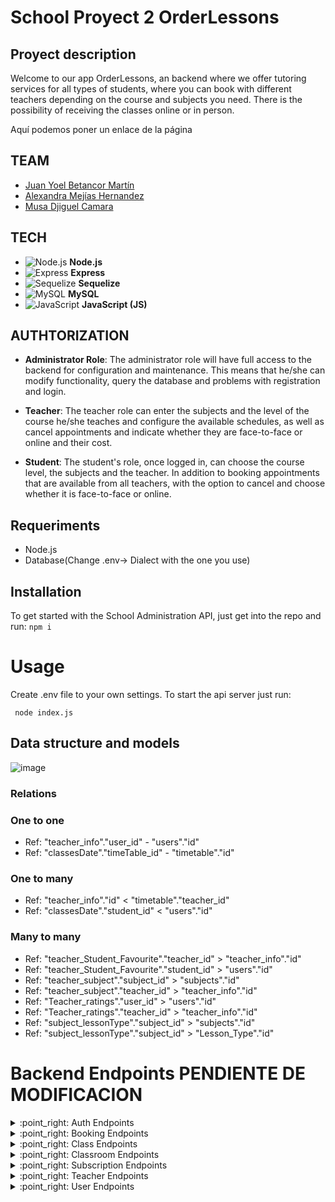 # School Proyect 2 OrderLessons

## Proyect description

Welcome to our app OrderLessons, an backend where we offer tutoring services for all types of students, where you can book with different teachers depending on the course and subjects you need. There is the possibility of receiving the classes online or in person.

Aquí podemos poner un enlace de la página

## TEAM
- [Juan Yoel Betancor Martín](https://github.com/Yoel96 )
- [Alexandra Mejías Hernandez](https://github.com/AlexandraMH93)
- [Musa Djiguel Camara](https://github.com/Musadjc)

## TECH
- ![Node.js](https://img.shields.io/badge/Node.js-8CC84B?style=for-the-badge&logo=node.js&logoColor=white) **Node.js**
- ![Express](https://img.shields.io/badge/Express-000000?style=for-the-badge&logo=express&logoColor=white) **Express**
- ![Sequelize](https://img.shields.io/badge/Sequelize-52B0E7?style=for-the-badge&logo=sequelize&logoColor=white) **Sequelize**
- ![MySQL](https://img.shields.io/badge/MySQL-4479A1?style=for-the-badge&logo=mysql&logoColor=white) **MySQL**
- ![JavaScript](https://img.shields.io/badge/JavaScript-F7DF1E?style=for-the-badge&logo=javascript&logoColor=black) **JavaScript (JS)**

## AUTHTORIZATION
- **Administrator Role**: The administrator role will have full access to the backend for configuration and maintenance. This means that he/she can modify functionality, query the database and problems with registration and login.
  
- **Teacher**: The teacher role can enter the subjects and the level of the course he/she teaches and configure the available schedules, as well as cancel appointments and indicate whether they are face-to-face or online and their cost.
  
- **Student**: The student's role, once logged in, can choose the course level, the subjects and the teacher. In addition to booking appointments that are available from all teachers, with the option to cancel and choose whether it is face-to-face or online.

 ## Requeriments
 - Node.js
 - Database(Change .env-> Dialect with the one you use)


 ## Installation
To get started with the School Administration API, just get into the repo and run:
``` npm i ```

# Usage

Create .env file to your own settings. To start the api server just run:

``` node index.js```

## Data structure and models

![image](https://github.com/Yoel96/API-order-lessons/assets/128009010/1065ba90-5bfd-44c9-9498-20b34017ab0f)

### Relations

### One to one
- Ref: "teacher_info"."user_id" - "users"."id"
- Ref: "classesDate"."timeTable_id" - "timetable"."id"
### One to many
- Ref: "teacher_info"."id" < "timetable"."teacher_id"
- Ref: "classesDate"."student_id" < "users"."id"
### Many to many
- Ref: "teacher_Student_Favourite"."teacher_id" > "teacher_info"."id"
- Ref: "teacher_Student_Favourite"."student_id" > "users"."id"
- Ref: "teacher_subject"."subject_id" > "subjects"."id"
- Ref: "teacher_subject"."teacher_id" > "teacher_info"."id"
- Ref: "Teacher_ratings"."user_id" > "users"."id"
- Ref: "Teacher_ratings"."teacher_id" > "teacher_info"."id"
- Ref: "subject_lessonType"."subject_id" > "subjects"."id"
- Ref: "subject_lessonType"."subject_id" > "Lesson_Type"."id"

 # Backend Endpoints PENDIENTE DE MODIFICACION
 <details>
<summary>:point_right: Auth Endpoints</summary>

| METHOD | ENDPOINT                  | TOKEN | ROLE         | DESCRIPTION                        | POST PARAMS                | RETURNS                              |
| ------ | ------------------------- | ----- | ------------ | ---------------------------------- | -------------------------- | -------------------------------|
| POST   | /signup                   | NO    | Client       | Creates an account                 | -                          | { token, rol }                 |
| POST   | /login                    | NO    | Client       | Logs in with corresponding account | -                          | { token, rol }                 |

</details>

<details>
<summary>:point_right: Booking Endpoints </summary>

| METHOD | ENDPOINT                  | TOKEN  | ROLE         | DESCRIPTION                               | POST PARAMS                | RETURNS                        |
| ------ | ------------------------- | ------ | ------------ | ----------------------------------------- | -------------------------- | -------------------------------|
| GET    | /                         | YES    | Client       | Gets all bookings                         | -                          | [{ booking }]                  |
| GET    | /:id                      | YES    | Client       | Gets one booking                          | booking_id                 | { booking }                    |
| GET    | /clase/classroom/:id      | YES    | Client       | Gets all classes and teachers for booking | booking_id                 | { booking }                    |
| POST   | /                         | YES    | Admin        | Creates a booking                         | -                          | Booking created sucessfully    |
| PUT    | /:id                      | YES    | Admin        | Updates a specific booking                | booking_id                 | Booking updated successfully   |
| DELETE | /:id                      | YES    | Admin        | Deletes a specific booking                | booking_id                 | Booking deleted sucessfully    |

</details>

<details>
<summary>:point_right: Class Endpoints</summary>
   
> ***Note:***  Class is a VSCode reserved word, so instead we used the word in Spanish "clase" 

| METHOD | ENDPOINT                  | TOKEN  | ROLE         | DESCRIPTION                               | POST PARAMS                | RETURNS                        |
| ------ | ------------------------- | ------ | ------------ | ----------------------------------------- | -------------------------- | -------------------------------|
| GET    | /                         | YES    | Client       | Gets all classes                          | -                          | [{ classes }]                  |
| GET    | /:id                      | YES    | Admin        | Gets one class                            | class_id                   | { class   }                    |
| GET    | /count/:id                | YES    | Admin        | Gets a count of classes by Teacher        | class_id                   | { class, teacherCount }        |
| POST   | /                         | YES    | Admin        | Creates a class                           | -                          | Class created sucessfully      |
| PUT    | /:id                      | YES    | Admin        | Updates a specific class                  | booking_id                 | Class updated successfully     |
| DELETE | /:id                      | YES    | Admin        | Deletes a specific class                  | booking_id                 | Class deleted sucessfully      |

</details>

<details>
<summary>:point_right: Classroom Endpoints</summary>

| METHOD | ENDPOINT                  | TOKEN  | ROLE         | DESCRIPTION                               | POST PARAMS                | RETURNS                        |
| ------ | ------------------------- | ------ | ------------ | ----------------------------------------- | -------------------------- | -------------------------------|
| GET    | /                         | YES    | Admin        | Gets all classrooms                       | -                          | [{ booking }]                  |
| GET    | /:id                      | YES    | Admin        | Gets one classroom                        | classroom_id               | { classroom }                  |
| GET    | /:id/clase                | YES    | Admin        | Gets the classroom related to a class     | classroom_id               | { classroom }                  |
| POST   | /                         | YES    | Admin        | Creates a classroom                       | -                          | Classroom created sucessfully  |
| PUT    | /:id                      | YES    | Admin        | Updates a specific classroom              | classroom_id               | Classroom updated successfully |
| DELETE | /:id                      | YES    | Admin        | Deletes a specific classroom              | classroom_id               | Classroom deleted sucessfully  |

</details>

<details>
<summary>:point_right: Subscription Endpoints</summary>

| METHOD | ENDPOINT                  | TOKEN  | ROLE         | DESCRIPTION                               | POST PARAMS                | RETURNS                           |
| ------ | ------------------------- | ------ | ------------ | ----------------------------------------- | -------------------------- | --------------------------------- |
| GET    | /                         | YES    | Client       | Gets all subscriptions                    | -                          | [{ subscriptions }]               |
| GET    | /:id                      | YES    | Client       | Gets one subscription                     | subscription_id            | { subscription }                  |
| POST   | /                         | YES    | Admin        | Creates a subscription                    | -                          | Subscription created sucessfully  |
| PUT    | /:id                      | YES    | Admin        | Updates a specific subscription           | subscription_id            | Subscription updated successfully |
| DELETE | /:id                      | YES    | Admin        | Deletes a specific subscription           | subscription_id            | Subscription deleted sucessfully  |

</details>

<details>
<summary>:point_right: Teacher Endpoints</summary>

| METHOD | ENDPOINT                  | TOKEN  | ROLE         | DESCRIPTION                               | POST PARAMS                | RETURNS                           |
| ------ | ------------------------- | ------ | ------------ | ----------------------------------------- | -------------------------- | --------------------------------- |
| GET    | /                         | YES    | Client       | Gets all teachers                         | -                          | [{ teachers }]                    |
| GET    | /:id                      | YES    | Client       | Gets one teacher                          | teacher_id                 | { teacher }                       |
| POST   | /                         | YES    | Admin        | Creates a teacher                         | -                          | Teacher created sucessfully       |
| PUT    | /:id                      | YES    | Admin        | Updates a specific teacher                | teacher_id                 | Teacher updated successfully      |
| DELETE | /:id                      | YES    | Admin        | Deletes a specific teacher                | teacher_id                 | Teacher deleted sucessfully       |

</details>

<details>
<summary>:point_right: User Endpoints</summary>

| METHOD | ENDPOINT                  | TOKEN  | ROLE         | DESCRIPTION                               | POST PARAMS                | RETURNS                           |
| ------ | ------------------------- | ------ | ------------ | ----------------------------------------- | -------------------------- | --------------------------------- |
| GET    | /profile                  | YES    | Client       | Gets the profile of the login user        | -                          | { user }                          |
| GET    | /suscription              | YES    | Client       | Gets the actual suscription of user       | -                          | { suscription }                   |
| GET    | /                         | YES    | Client       | Gets all users                            | -                          | [{ users }]                       |
| GET    | /userbooking/:id          | YES    | Client       | Gets all user's bookings                  | user_id                    | { user.bookings }                 |
| GET    | /:id                      | YES    | Client       | Gets a specific user                      | user_id                    | { user }                          |
| GET    | /booking/:id              | YES    | Client       | Gets the classes the user is booked       | user_id                    | [{ classes }]                     |
| POST   | /                         | YES    | Client       | Creates a user                            | -                          | User created successfully         |
| POST   | /userbooking              | YES    | Client       | Books a user to a booking                 | -                          | Booked successfully               |
| DELETE | /userbooking/delete       | YES    | Client       | Deletes the booking of a user             | -                          | User booking deleted              |
| PUT    | /:id                      | YES    | Client       | Updates a specific user                   | user_id                    | User updated successfully         |
| DELETE | /:id                      | YES    | Admin        | Deletes a specific user                   | user_id                    | User deleted sucessfully          |

</details>
